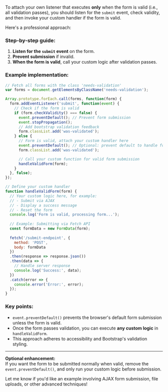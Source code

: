 To attach your own listener that executes **only** when the form is valid (i.e., all validation passes), you should listen for the `submit` event, check validity, and then invoke your custom handler if the form is valid.

Here's a professional approach:

### Step-by-step guide:

1. **Listen for the `submit` event** on the form.
2. **Prevent submission** if invalid.
3. **When the form is valid**, call your custom logic after validation passes.

### Example implementation:

```js
// Fetch all forms with the class 'needs-validation'
var forms = document.getElementsByClassName('needs-validation');

Array.prototype.forEach.call(forms, function(form) {
  form.addEventListener('submit', function(event) {
    // Check if the form is valid
    if (form.checkValidity() === false) {
      event.preventDefault(); // Prevent form submission
      event.stopPropagation();
      // Add bootstrap validation feedback
      form.classList.add('was-validated');
    } else {
      // Form is valid, attach your custom handler here
      event.preventDefault(); // Optional: prevent default to handle form via AJAX
      form.classList.add('was-validated');

      // Call your custom function for valid form submission
      handleValidForm(form);
    }
  }, false);
});

// Define your custom handler
function handleValidForm(form) {
  // Your custom logic here, for example:
  // - Submit via AJAX
  // - Display a success message
  // - Reset the form
  console.log('Form is valid, processing form...');
  
  // Example: Submitting via Fetch API
  const formData = new FormData(form);
  
  fetch('/submit-endpoint', {
    method: 'POST',
    body: formData
  })
  .then(response => response.json())
  .then(data => {
    // Handle server response
    console.log('Success:', data);
  })
  .catch(error => {
    console.error('Error:', error);
  });
}
```

### Key points:
- `event.preventDefault()` prevents the browser's default form submission unless the form is valid.
- Once the form passes validation, you can execute **any custom logic** in `handleValidForm`.
- This approach adheres to accessibility and Bootstrap's validation styling.

---

**Optional enhancement:**  
If you want the form to be submitted normally when valid, remove the `event.preventDefault()`, and only run your custom logic before submission.

Let me know if you'd like an example involving AJAX form submission, file uploads, or other advanced techniques!